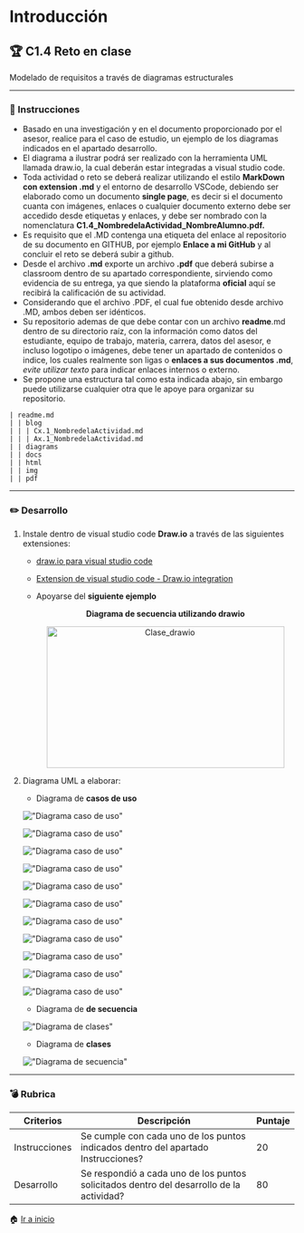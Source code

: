 # Introducción

## :trophy: C1.4 Reto en clase

Modelado de requisitos a través de diagramas estructurales

___

### :blue_book: Instrucciones

- Basado en una investigación y en el documento proporcionado por el asesor, realice para el caso de estudio, un ejemplo de los diagramas indicados en el apartado desarrollo.   
- El diagrama a ilustrar podrá ser realizado con la herramienta UML llamada draw.io, la cual deberán estar integradas a visual studio code. 
- Toda actividad o reto se deberá realizar utilizando el estilo **MarkDown con extension .md** y el entorno de desarrollo VSCode, debiendo ser elaborado como un documento **single page**, es decir si el documento cuanta con imágenes, enlaces o cualquier documento externo debe ser accedido desde etiquetas y enlaces, y debe ser nombrado con la nomenclatura **C1.4_NombredelaActividad_NombreAlumno.pdf.**
- Es requisito que el .MD contenga una etiqueta del enlace al repositorio de su documento en GITHUB, por ejemplo **Enlace a mi GitHub** y al concluir el reto se deberá subir a github.
- Desde el archivo **.md** exporte un archivo **.pdf** que deberá subirse a classroom dentro de su apartado correspondiente, sirviendo como evidencia de su entrega, ya que siendo la plataforma **oficial** aquí se recibirá la calificación de su actividad.
- Considerando que el archivo .PDF, el cual fue obtenido desde archivo .MD, ambos deben ser idénticos.
- Su repositorio ademas de que debe contar con un archivo **readme**.md dentro de su directorio raíz, con la información como datos del estudiante, equipo de trabajo, materia, carrera, datos del asesor, e incluso logotipo o imágenes, debe tener un apartado de contenidos o indice, los cuales realmente son ligas o **enlaces a sus documentos .md**, _evite utilizar texto_ para indicar enlaces internos o externo.
- Se propone una estructura tal como esta indicada abajo, sin embargo puede utilizarse cualquier otra que le apoye para organizar su repositorio.

```
| readme.md
| | blog
| | | Cx.1_NombredelaActividad.md
| | | Ax.1_NombredelaActividad.md
| | diagrams
| | docs
| | html
| | img
| | pdf    
```

___

### :pencil2: Desarrollo

1. Instale dentro de visual studio code **Draw.io** a través de las siguientes extensiones:

   - [draw.io para visual studio code](https://marketplace.visualstudio.com/items?itemName=hediet.vscode-drawio)

   - [Extension de visual studio code - Draw.io integration](https://www.youtube.com/watch?v=Y47ZlxoDWNI)

   - Apoyarse del **siguiente ejemplo**
      
      <div align="center">
         <p> 
            <strong>Diagrama de secuencia utilizando drawio</strong>
         </p>
         <img alt="Clase_drawio" src="../imagenes/DiagramaSecuencias.drawio.png" width=420 height=250>
      </div>

2. Diagrama UML a elaborar:
   + Diagrama de **casos de uso**
  
    !["Diagrama caso de uso"](../Imagenes/Inicio%20de%20sesion.png)

    !["Diagrama caso de uso"](../Imagenes/Entrar%20a%20un%20curso.png)

    !["Diagrama caso de uso"](../Imagenes/Retomar%20curso.png)
    
    !["Diagrama caso de uso"](../Imagenes/Evaluacion%20de%20curso%20teorico.png)

    !["Diagrama caso de uso"](../Imagenes/Certificacion%20curso%20teorico.png)

    !["Diagrama caso de uso"](../Imagenes/Evaluacion%20curso%20practico.png)

    !["Diagrama caso de uso"](../Imagenes/Certificado%20de%20curso%20practico.png)

    !["Diagrama caso de uso"](../Imagenes/Subir%20curso%20nuevo.png)

    !["Diagrama caso de uso"](../Imagenes/Modificar%20curso.png)

    !["Diagrama caso de uso"](../Imagenes/Caducar%20curso.png)

    !["Diagrama caso de uso"](../Imagenes/Subir%20examen%20de%20curso.png)
    
   + Diagrama de **de secuencia**

   !["Diagrama de clases"](../Imagenes/Diagrama%20de%20clases.png)

   + Diagrama de **clases**
  
   !["Diagrama de secuencia"](../Imagenes/Diagrama%20de%20secuencia.png)
___

### :bomb: Rubrica

| Criterios     | Descripción                                                                                  | Puntaje |
| ------------- | -------------------------------------------------------------------------------------------- | ------- |
| Instrucciones | Se cumple con cada uno de los puntos indicados dentro del apartado Instrucciones?            | 20 |
| Desarrollo    | Se respondió a cada uno de los puntos solicitados dentro del desarrollo de la actividad?     | 80      |


:house: [Ir a inicio](https://github.com/CMRamirezC/Analisis_Avanzado-_Software_Ramirez_Cervantes.git)
